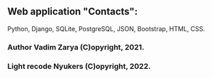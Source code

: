 ## Web application "Contacts":
Python, Django, SQLite, PostgreSQL, JSON, Bootstrap, HTML, CSS.
### Author Vadim Zarya (C)opyright, 2021.
### Light recode Nyukers (C)opyright, 2022.
